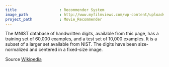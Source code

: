 ```yaml
---
title                   : Recommender System
image_path              : http://www.myfilmviews.com/wp-content/uploads/2014/09/Movli-main-page.jpg
project_path            : Movie_Recommender
---
```

The MNIST database of handwritten digits, available from this page, has a training set of 60,000 examples, and a test set of 10,000 examples. It is a subset of a larger set available from NIST. The digits have been size-normalized and centered in a fixed-size image.


Source [Wikipedia](https://en.wikipedia.org/wiki/Afghan_biscuit)